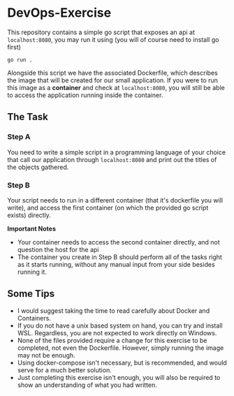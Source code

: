 # DevOps-Exercise

This repository contains a simple go script that exposes an api at `localhost:8080`, you may run it using (you will of course need to install go first)
```
go run .
```
Alongside this script we have the associated Dockerfile, which describes the image that will be created for our small application. If you were to run this image as a **container** and check at `localhost:8080`, you will still be able to access the application running inside the container.

## The Task

### Step A

You need to write a simple script in a programming language of your choice that call our application through `localhost:8080` and print out the titles of the objects gathered.

### Step B

Your script needs to run in a different container (that it's dockerfile you will write), and access the first container (on which the provided go script exists) directly.

**Important Notes**

 - Your container needs to access the second container directly, and not question the host for the api
 - The container you create in Step B should perform all of the tasks right as it starts running, without any manual input from your side besides running it.

## Some Tips

 - I would suggest taking the time to read carefully about Docker and Containers.
 - If you do not have a unix based system on hand, you can try and install WSL. Regardless, you are not expected to work directly on Windows.
 - None of the files provided require a change for this exercise to be completed, not even the Dockerfile. However, simply running the image may not be enough. 
 - Using docker-compose isn't necessary, but is recommended, and would serve for a much better solution.
 - Just completing this exercise isn't enough, you will also be required to show an understanding of what you had written.
